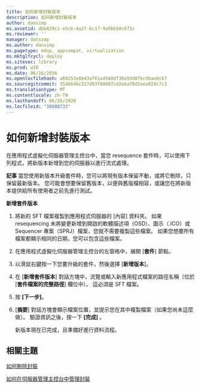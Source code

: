 ```yaml
---
title: 如何新增封裝版本
description: 如何新增封裝版本
author: dansimp
ms.assetid: dbb829c1-e5cb-4a2f-bc17-9a9bb50c671c
ms.reviewer: ''
manager: dansimp
ms.author: dansimp
ms.pagetype: mdop, appcompat, virtualization
ms.mktglfcycl: deploy
ms.sitesec: library
ms.prod: w10
ms.date: 06/16/2016
ms.openlocfilehash: a60252e8b43af61ad548df30a93d8fbc9bae0cb7
ms.sourcegitcommit: 354664bc527d93f80687cd2eba70d1eea024c7c3
ms.translationtype: MT
ms.contentlocale: zh-TW
ms.lasthandoff: 06/26/2020
ms.locfileid: "10808733"
---
```

# 如何新增封裝版本


在應用程式虛擬化伺服器管理主控台中，當您 resequence 套件時，可以使用下列程式，將新版本新增到您的伺服器以進行流式處理。

**記事** 當您使用新版本升級套件時，您可以將現有版本保留不動，或將它刪除，只保留最新版本。 您可能會想要保留舊版本，以便與舊版檔相容，或讓您在將新版本提供給所有使用者之前先進行測試。

 

**新增套件版本**

1.  將新的 SFT 檔案複製到應用程式伺服器的 [內容] 資料夾。 如果 resequencing 未將變更新增到開啟的軟體描述項（OSD）、圖示（.ICO）或 Sequencer 專案（SPRJ）檔案，您就不需要複製這些檔案。 如果您想要所有檔案都顯示相同的日期，您可以包含這些檔案。

2.  在應用程式虛擬化伺服器管理主控台的左窗格中，展開 [**套件**] 節點。

3.  以滑鼠右鍵按一下您要升級的套件，然後選擇 [**新增版本**]。

4.  在 [**新增套件版本**] 對話方塊中，流覽或輸入新應用程式檔案的路徑名稱（位於 [**套件檔案的完整路徑**] 欄位中）。 這必須是 SFT 檔案。

5.  按 **\[下一步\]**。

6.  [**摘要**] 對話方塊會顯示檔案位置，並提示您在其中複製檔案（如果您尚未這麼做）。 驗證資訊之後，按一下 **[完成]** 。

    新版本現在已完成，且準備好進行資料流程。

## 相關主題


[如何刪除封裝](how-to-delete-a-packageserver.md)

[如何在伺服器管理主控台中管理封裝](how-to-manage-packages-in-the-server-management-console.md)

 

 





